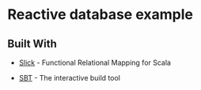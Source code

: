 # Reactive database example

## Built With
* [Slick](http://slick.lightbend.com/) - Functional Relational Mapping for Scala

* [SBT](https://www.scala-sbt.org/) - The interactive build tool
